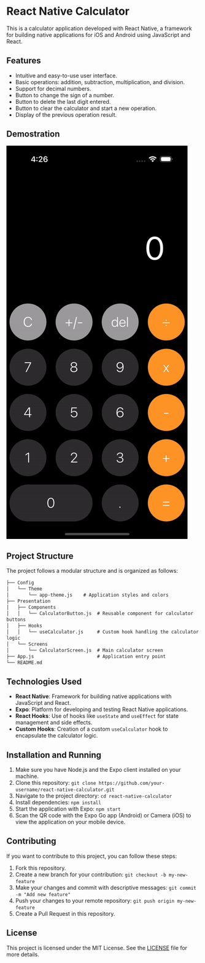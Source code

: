 # React Native Calculator

This is a calculator application developed with React Native, a framework for building native applications for iOS and Android using JavaScript and React.

## Features

- Intuitive and easy-to-use user interface.
- Basic operations: addition, subtraction, multiplication, and division.
- Support for decimal numbers.
- Button to change the sign of a number.
- Button to delete the last digit entered.
- Button to clear the calculator and start a new operation.
- Display of the previous operation result.

## Demostration

![Texto alternativo](./assets/calculator-gif.gif)

## Project Structure

The project follows a modular structure and is organized as follows:

```
├── Config
│   └── Theme
│       └── app-theme.js    # Application styles and colors
├── Presentation
│   ├── Components
│   │   └── CalculatorButton.js  # Reusable component for calculator buttons
│   ├── Hooks
│   │   └── useCalculator.js     # Custom hook handling the calculator logic
│   └── Screens
│       └── CalculatorScreen.js  # Main calculator screen
├── App.js                       # Application entry point
└── README.md
```

## Technologies Used

- **React Native**: Framework for building native applications with JavaScript and React.
- **Expo**: Platform for developing and testing React Native applications.
- **React Hooks**: Use of hooks like `useState` and `useEffect` for state management and side effects.
- **Custom Hooks**: Creation of a custom `useCalculator` hook to encapsulate the calculator logic.

## Installation and Running

1. Make sure you have Node.js and the Expo client installed on your machine.
2. Clone this repository: `git clone https://github.com/your-username/react-native-calculator.git`
3. Navigate to the project directory: `cd react-native-calculator`
4. Install dependencies: `npm install`
5. Start the application with Expo: `npm start`
6. Scan the QR code with the Expo Go app (Android) or Camera (iOS) to view the application on your mobile device.

## Contributing

If you want to contribute to this project, you can follow these steps:

1. Fork this repository.
2. Create a new branch for your contribution: `git checkout -b my-new-feature`
3. Make your changes and commit with descriptive messages: `git commit -m "Add new feature"`
4. Push your changes to your remote repository: `git push origin my-new-feature`
5. Create a Pull Request in this repository.

## License

This project is licensed under the MIT License. See the [LICENSE](LICENSE) file for more details.
